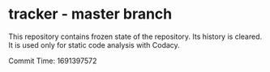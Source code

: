 # tracker - master branch

This repository contains frozen state of the repository.
Its history is cleared. It is used only for static code
analysis with Codacy.

Commit Time: 1691397572